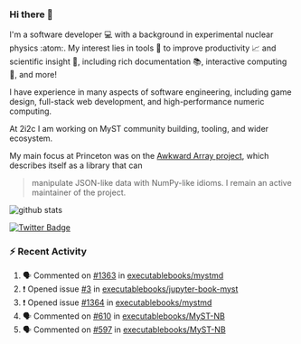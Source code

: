 ### Hi there 👋 

I'm a software developer 💻 with a background in experimental nuclear physics :atom:. My interest lies in tools :wrench: to improve productivity :chart_with_upwards_trend: and scientific insight :telescope:, including rich documentation 📚, interactive computing 🧮, and more! 

I have experience in many aspects of software engineering, including game design, full-stack web development, and high-performance numeric computing. 

At 2i2c I am working on MyST community building, tooling, and wider ecosystem. 

My main focus at Princeton was on the [Awkward Array project](awkward-array.org/), which describes itself as a library that can 
> manipulate JSON-like data with NumPy-like idioms. I remain an active maintainer of the project. 

![github stats](https://github-readme-stats.vercel.app/api?username=agoose77&show_icons=true&hide_rank=true&hide_title=true&bg_color=30,e76445,904e95&text_color=efe3ec&icon_color=efe3ec)
<!--
**agoose77/agoose77** is a ✨ _special_ ✨ repository because its `README.md` (this file) appears on your GitHub profile.

Here are some ideas to get you started:

- 🔭 I’m currently working on ...
- 🌱 I’m currently learning ...
- 👯 I’m looking to collaborate on ...
- 🤔 I’m looking for help with ...
- 💬 Ask me about ...
- 📫 How to reach me: ...
- 😄 Pronouns: ...
- ⚡ Fun fact: ...
-->

[![Twitter Badge](https://img.shields.io/twitter/follow/agoose77?style=flat-square&logo=Twitter&logoColor=white&color=cornflowerblue)](https://twitter.com/agoose77)

### :zap: Recent Activity

<!--START_SECTION:activity-->
1. 🗣 Commented on [#1363](https://github.com/executablebooks/mystmd/pull/1363#issuecomment-2196883789) in [executablebooks/mystmd](https://github.com/executablebooks/mystmd)
2. ❗ Opened issue [#3](https://github.com/executablebooks/jupyter-book-myst/issues/3) in [executablebooks/jupyter-book-myst](https://github.com/executablebooks/jupyter-book-myst)
3. ❗ Opened issue [#1364](https://github.com/executablebooks/mystmd/issues/1364) in [executablebooks/mystmd](https://github.com/executablebooks/mystmd)
4. 🗣 Commented on [#610](https://github.com/executablebooks/MyST-NB/issues/610#issuecomment-2196534085) in [executablebooks/MyST-NB](https://github.com/executablebooks/MyST-NB)
5. 🗣 Commented on [#597](https://github.com/executablebooks/MyST-NB/pull/597#issuecomment-2196523822) in [executablebooks/MyST-NB](https://github.com/executablebooks/MyST-NB)
<!--END_SECTION:activity-->
